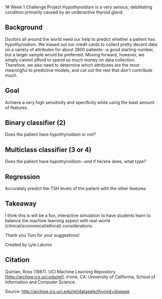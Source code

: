 1# Week 1 Challenge Project
Hypothyroidism is a very serious, debilitating condition primarily caused by an underactive thyroid gland.

## Background
Doctors all around the world need our help to predict whether a patient has hypothyroidism. We maxed out our credit cards to collect pretty decent data on a variety of attributes for about 2800 patients--a good starting number, but a larger sample would be preferred. Moving forward, however, we simply cannot afford to spend so much money on data collection. Therefore, we also need to determine which attributes are the most meaningful to predictive models, and cut out the rest that don't contribute much.

## Goal
Achieve a very high sensitivity and specificity while using the least amount of features.

## Binary classifier (2)
Does the patient have hypothyroidism or not?

## Multiclass classifier (3 or 4)
Does the patient have hypothyroidism--and if he/she does, what type?

## Regression
Accurately predict the TSH levels of the patient with the other features

## Takeaway
I think this is will be a fun, interactive simulation to have students learn to balance the machine learning aspect with real-world (clinical/economical/ethical) considerations.

Thank you Tom for your suggestions!

Created by Lyle Lalunio

## Citation
Quinlan, Ross (1987). UCI Machine Learning Repository [http://archive.ics.uci.edu/ml]. Irvine, CA: University of California, School of Information and Computer Science.

Source: http://archive.ics.uci.edu/ml/datasets/thyroid+disease
